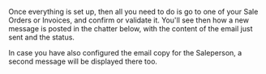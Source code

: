 Once everything is set up, then all you need to do is go to one of your Sale Orders or Invoices, and confirm or validate it. You'll see then how a new message is posted in the chatter below, with the content of the email just sent and the status.

In case you have also configured the email copy for the Saleperson, a second message will be displayed there too.

